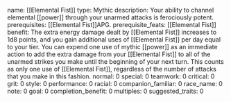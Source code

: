 name: [[Elemental Fist]]
type: Mythic
description: Your ability to channel elemental [[power]] through your unarmed attacks is ferociously potent.
prerequisites: [[Elemental Fist]]APG.
prerequisite_feats: [[Elemental Fist]]
benefit: The extra energy damage dealt by [[Elemental Fist]] increases to 1d8 points, and you gain additional uses of [[Elemental Fist]] per day equal to your tier. You can expend one use of mythic [[power]] as an immediate action to add the extra damage from your [[Elemental Fist]] to all of the unarmed strikes you make until the beginning of your next turn. This counts as only one use of [[Elemental Fist]], regardless of the number of attacks that you make in this fashion.
normal: 0
special: 0
teamwork: 0
critical: 0
grit: 0
style: 0
performance: 0
racial: 0
companion_familiar: 0
race_name: 0
note: 0
goal: 0
completion_benefit: 0
multiples: 0
suggested_traits: 0
